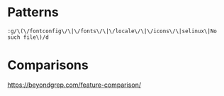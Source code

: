 # Patterns

```
:g/\(\/fontconfig\/\|\/fonts\/\|\/locale\/\|\/icons\/\|selinux\|No such file\)/d
```

# Comparisons

https://beyondgrep.com/feature-comparison/
